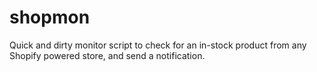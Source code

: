 # shopmon

Quick and dirty monitor script to check for an in-stock product from any Shopify
powered store, and send a notification.

